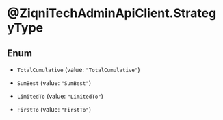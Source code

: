 # @ZiqniTechAdminApiClient.StrategyType

## Enum


* `TotalCumulative` (value: `"TotalCumulative"`)

* `SumBest` (value: `"SumBest"`)

* `LimitedTo` (value: `"LimitedTo"`)

* `FirstTo` (value: `"FirstTo"`)


